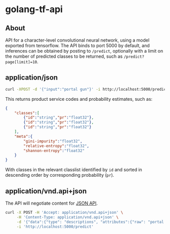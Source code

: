 # golang-tf-api


## About

API for a character-level convolutional neural network, using a model
exported from tensorflow. The API binds to port 5000 by default, and
inferences can be obtained by posting to `/predict`, optionally with
a limit on the number of predicted classes to be returned, such as
`/predict?page[limit]=10`.


## application/json

```sh
curl -XPOST -d '{"input":"portal gun"}' -i http://localhost:5000/predict
```

This returns product service codes and probability estimates, such as:

```json
{
    "classes":[
        {"id":"string","pr":"float32"},
        {"id":"string","pr":"float32"},
        {"id":"string","pr":"float32"}
    ],
    "meta":{
        "gini-impurity":"float32",
        "relative-entropy":"float32",
        "shannon-entropy":"float32"
    }
}
```

With classes in the relevant classlist identified by `id` and sorted in
descending order by corresponding probability (`pr`).



## application/vnd.api+json

The API will negotiate content for [JSON API](https://jsonapi.org).

```sh
curl -X POST -H 'Accept: application/vnd.api+json' \
     -H 'Content-Type: application/vnd.api+json' \
     -d '{"data":{"type": "descriptions", "attributes":{"raw": "portal gun"}}}' \
     -i 'http://localhost:5000/predict'
```
